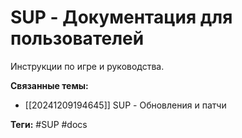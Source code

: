 # SUP - Документация для пользователей
Инструкции по игре и руководства.

**Связанные темы:**
- [[20241209194645]] SUP - Обновления и патчи

**Теги:** #SUP #docs
